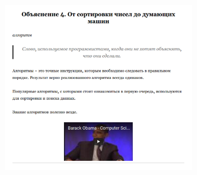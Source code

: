![](https://github.com/devSchacht/Eat-the-World/blob/master/PART-II/Explanation-4/Explanation-4.png)
